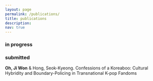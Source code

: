 ```yaml
---
layout: page
permalink: /publications/
title: publications
description:
nav: true
---
```


### in progress



### submitted

**Oh, Ji Won** & Hong, Seok-Kyeong. Confessions of a Koreaboo:  Cultural Hybridity and Boundary-Policing in Transnational K-pop Fandoms
